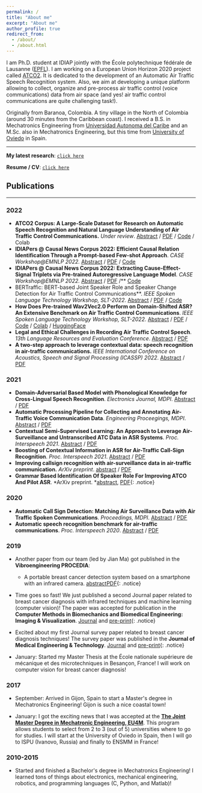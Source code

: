 ```yaml
---
permalink: /
title: "About me"
excerpt: "About me"
author_profile: true
redirect_from: 
  - /about/
  - /about.html
---
```



I am Ph.D. student at IDIAP jointly with the École polytechnique fédérale de Lausanne ([EPFL](https://www.epfl.ch/en/)). I am working on a European Union Horizon 2020 project called [ATCO2](https://www.atco2.org/). It is dedicated to the development of an Automatic Air Traffic Speech Recognition system. Also, we aim at developing a unique platform allowing to collect, organize and pre-process air traffic control (voice communications) data from air space (and yes! air traffic control communications are quite challenging task!).


Originally from Baranoa, Colombia. A tiny village in the North of Colombia (around 30 minutes from the Caribbean coast). I received a B.S. in Mechatronics Engineering from [Universidad Autonoma del Caribe](https://www.uac.edu.co/) and an M.Sc. also in Mechatronics Engineering, but this time from [University of Oviedo](https://www.uniovi.es/en) in Spain. 

---
**My latest research**: [`click here`](/publications/)

**Resume / CV**: [`click here`](/cv/)


## Publications
---

### 2022

- **ATCO2 Corpus: A Large-Scale Dataset for Research on Automatic Speech Recognition and Natural Language Understanding of Air Traffic Control Communications.** *Under review*. [Abstract](https://arxiv.org/abs/2211.04054) / [PDF](https://arxiv.org/pdf/2211.04054.pdf) / [Code](https://github.com/idiap/atco2-corpus) / Colab
- **IDIAPers @ Causal News Corpus 2022: Efficient Causal Relation Identification Through a Prompt-based Few-shot Approach**. *CASE Workshop@EMNLP 2022.* [Abstract](https://arxiv.org/abs/2209.03895) / [PDF](https://arxiv.org/pdf/2209.03895.pdf) / [Code](https://github.com/idiap/cncsharedtask)
- **IDIAPers @ Causal News Corpus 2022: Extracting Cause-Effect-Signal Triplets via Pre-trained Autoregressive Language Model**. *CASE Workshop@EMNLP 2022.* [Abstract](https://arxiv.org/abs/2209.03891) / [PDF](https://arxiv.org/pdf/2209.03891.pdf) /** [Code](https://github.com/idiap/cncsharedtask)
- BERTraffic: BERT-based Joint Speaker Role and Speaker Change Detection for Air Traffic Control Communications**. *IEEE Spoken Language Technology Workshop, SLT-2022*. [Abstract](https://arxiv.org/abs/2110.05781) / [PDF](https://arxiv.org/pdf/2110.05781.pdf) / [Code](https://github.com/idiap/bert-text-diarization-atc)
- **How Does Pre-trained Wav2Vec2.0 Perform on Domain-Shifted ASR? An Extensive Benchmark on Air Traffic Control Communications**. *IEEE Spoken Language Technology Workshop, SLT-2022.* [Abstract](https://arxiv.org/abs/2203.16822) / [PDF](https://arxiv.org/pdf/2203.16822.pdf) / [Code](https://github.com/idiap/w2v2-air-traffic) / [Colab](https://colab.research.google.com/github/idiap/w2v2-air-traffic/blob/main/src/eval_xlsr_atc_model.ipynb) / [HuggingFace](https://huggingface.co/Jzuluaga/wav2vec2-large-960h-lv60-self-en-atc-atcosim)
- **Legal and Ethical Challenges in Recording Air Traffic Control Speech**. *13th Language Resources and Evaluation Conference*. [Abstract](https://aclanthology.org/2022.legal-1.14/) / [PDF](https://aclanthology.org/2022.legal-1.14.pdf)
- **A two-step approach to leverage contextual data: speech recognition in air-traffic communications.** *IEEE International Conference on Acoustics, Speech and Signal Processing (ICASSP) 2022*. [Abstract](https://arxiv.org/abs/2202.03725) / [PDF](https://arxiv.org/pdf/2202.03725.pdf)

### 2021

- **Domain-Adversarial Based Model with Phonological Knowledge for Cross-Lingual Speech Recognition**. *Electronics Journal, MDPI*. [Abstract](https://www.mdpi.com/2079-9292/10/24/3172) / [PDF](https://www.mdpi.com/2079-9292/10/24/3172/pdf?version=1639986773)
- **Automatic Processing Pipeline for Collecting and Annotating Air-Traffic Voice Communication Data**. *Engineering Proceegings, MDPI*. [Abstract](https://www.mdpi.com/2673-4591/13/1/8) / [PDF](https://www.mdpi.com/2673-4591/13/1/8/pdf?version=1641268696)
- **Contextual Semi-Supervised Learning: An Approach to Leverage Air-Surveillance and Untranscribed ATC Data in ASR Systems**. *Proc. Interspeech 2021*. [Abstract](https://www.isca-speech.org/archive/interspeech_2021/zuluagagomez21_interspeech.html) / [PDF](https://www.isca-speech.org/archive/pdfs/interspeech_2021/zuluagagomez21_interspeech.pdf)
- **Boosting of Contextual Information in ASR for Air-Traffic Call-Sign Recognition**. *Proc. Interspeech 2021*. [Abstract](https://www.isca-speech.org/archive/interspeech_2021/kocour21_interspeech.html) / [PDF](https://www.isca-speech.org/archive/pdfs/interspeech_2021/kocour21_interspeech.pdf)
- **Improving callsign recognition with air-surveillance data in air-traffic communication.** *ArXiv preprint*. [abstract](https://arxiv.org/abs/2108.12156) / [PDF](https://arxiv.org/pdf/2108.12156.pdf)
- **Grammar Based Identification Of Speaker Role For Improving ATCO And Pilot ASR**. *ArXiv preprint. *[abstract](https://arxiv.org/abs/2108.12175), [PDF](https://arxiv.org/pdf/2108.12175.pdf){: .notice}

### 2020

- **Automatic Call Sign Detection: Matching Air Surveillance Data with Air Traffic Spoken Communications**. *Proceedings, MDPI*. [Abstract](https://www.mdpi.com/2504-3900/59/1/14) / [PDF](https://www.mdpi.com/2504-3900/59/1/14/pdf?version=1606993156)
- **Automatic speech recognition benchmark for air-traffic communications**. *Proc. Interspeech 2020*. [Abstract](https://isca-speech.org/archive/interspeech_2020/zuluagagomez20_interspeech.html) / [PDF](https://isca-speech.org/archive/pdfs/interspeech_2020/zuluagagomez20_interspeech.pdf)

### 2019

- Another paper from our team (led by Jian Ma) got published in the **Vibroengineering PROCEDIA**:
  - A portable breast cancer detection system based on a smartphone with an infrared camera. [abstract](https://www.jvejournals.com/article/20978)[PDF](https://www.jvejournals.com/article/20978/pdf){: .notice}

- Time goes so fast! We just published a second Journal paper related to breast cancer diagnosis with infrared techniques and machine learning (computer vision)! The paper was accepted for publication in the **Computer Methods in Biomechanics and Biomedical Engineering: Imaging & Visualization**. 
[Journal](https://www.tandfonline.com/doi/abs/10.1080/21681163.2020.1824685) and [pre-print](https://arxiv.org/abs/1910.13757){: .notice}

- Excited about my first Journal survey paper related to breast cancer diagnosis techniques! The survey paper was published in the **Journal of Medical Engineering & Technology**. 
[Journal](https://www.tandfonline.com/doi/abs/10.1080/03091902.2019.1664672) and [pre-print](https://hal.archives-ouvertes.fr/hal-02387519/document){: .notice}

- January: Started my Master Thesis at the École nationale supérieure de mécanique et des microtechniques in Besançon, France! I will work on computer vision for breast cancer diagnosis! 

### 2017

- September: Arrived in Gijon, Spain to start a Master's degree in Mechatronics Engineering! Gijon is such a nice coastal town! 

- January: I got the exciting news that I was accepted at the [**The Joint Master Degree in Mechatronic Engineering, EU4M**](https://www.eu4m.eu/inicio). This program allows students to select from 2 to 3 (out of 5) universities where to go for studies. I will start at the University of Oviedo in Spain, then I will go to ISPU (Ivanovo, Russia) and finally to ENSMM in France!

### 2010-2015

- Started and finished a Bachelor's degree in Mechatronics Engineering! I learned tons of things about electronics, mechanical engineering, robotics, and programming languages (C, Python, and Matlab)!

